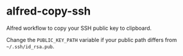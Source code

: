 # alfred-copy-ssh

Alfred workflow to copy your SSH public key to clipboard.

Change the `PUBLIC_KEY_PATH` variable if your public path differs from `~/.ssh/id_rsa.pub`.

